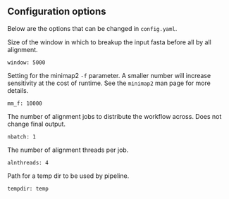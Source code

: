 ## Configuration options
Below are the options that can be changed in `config.yaml`.

Size of the window in which to breakup the input fasta before all by all alignment.
```
window: 5000 
```

Setting for the minimap2 `-f` parameter. A smaller number will increase sensitivity at the cost of runtime.
See the `minimap2` man page for more details.
```
mm_f: 10000 
```

The number of alignment jobs to distribute the workflow across. Does not change final output.
```
nbatch: 1
```

The number of alignment threads per job.
```
alnthreads: 4 
```

Path for a temp dir to be used by pipeline.
```
tempdir: temp 
```